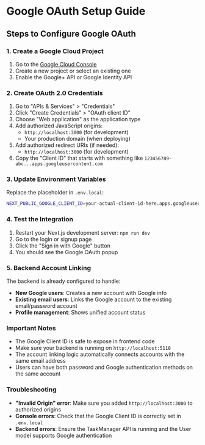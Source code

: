 # Google OAuth Setup Guide

## Steps to Configure Google OAuth

### 1. Create a Google Cloud Project

1. Go to the [Google Cloud Console](https://console.cloud.google.com/)
2. Create a new project or select an existing one
3. Enable the Google+ API or Google Identity API

### 2. Create OAuth 2.0 Credentials

1. Go to "APIs & Services" > "Credentials"
2. Click "Create Credentials" > "OAuth client ID"
3. Choose "Web application" as the application type
4. Add authorized JavaScript origins:
   - `http://localhost:3000` (for development)
   - Your production domain (when deploying)
5. Add authorized redirect URIs (if needed):
   - `http://localhost:3000` (for development)
6. Copy the "Client ID" that starts with something like `123456789-abc...apps.googleusercontent.com`

### 3. Update Environment Variables

Replace the placeholder in `.env.local`:

```bash
NEXT_PUBLIC_GOOGLE_CLIENT_ID=your-actual-client-id-here.apps.googleusercontent.com
```

### 4. Test the Integration

1. Restart your Next.js development server: `npm run dev`
2. Go to the login or signup page
3. Click the "Sign in with Google" button
4. You should see the Google OAuth popup

### 5. Backend Account Linking

The backend is already configured to handle:
- **New Google users**: Creates a new account with Google info
- **Existing email users**: Links the Google account to the existing email/password account
- **Profile management**: Shows unified account status

### Important Notes

- The Google Client ID is safe to expose in frontend code
- Make sure your backend is running on `http://localhost:5118`
- The account linking logic automatically connects accounts with the same email address
- Users can have both password and Google authentication methods on the same account

### Troubleshooting

- **"Invalid Origin" error**: Make sure you added `http://localhost:3000` to authorized origins
- **Console errors**: Check that the Google Client ID is correctly set in `.env.local`
- **Backend errors**: Ensure the TaskManager API is running and the User model supports Google authentication